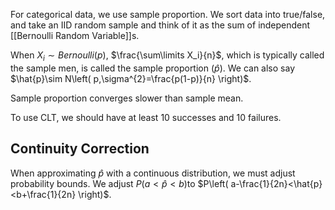 For categorical data, we use sample proportion. We sort data into true/false,  and take an IID random sample and think of it as the sum of independent [[Bernoulli Random Variable]]s. 

When $X_i\sim Bernoul li(p)$, $\frac{\sum\limits X_i}{n}$, which is typically called the sample men, is called the sample proportion ($\hat{p}$).
We can also say $\hat{p}\sim N\left( p,\sigma^{2}=\frac{p(1-p)}{n} \right)$.

Sample proportion converges slower than sample mean.

To use CLT, we should have at least 10 successes and 10 failures.

## Continuity Correction
When approximating $\hat{p}$ with a continuous distribution, we must adjust probability bounds. We adjust $P(a<\hat{p}<b)$to $P\left( a-\frac{1}{2n}<\hat{p}<b+\frac{1}{2n} \right)$.